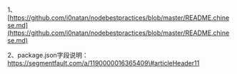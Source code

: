 1、[https://github.com/i0natan/nodebestpractices/blob/master/README.chinese.md](https://github.com/i0natan/nodebestpractices/blob/master/README.chinese.md)

2、package.json字段说明：https://segmentfault.com/a/1190000016365409\#articleHeader11



